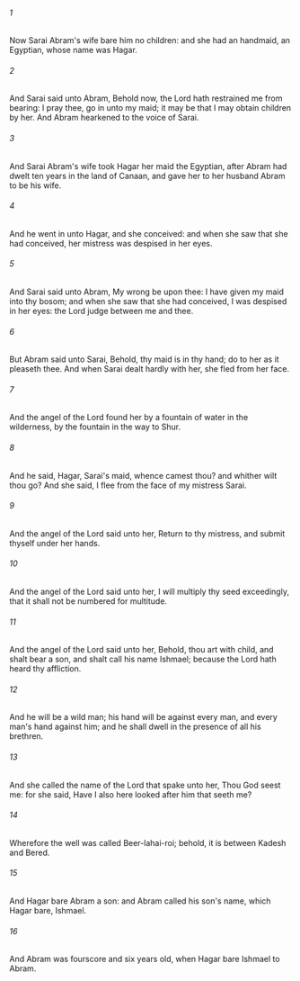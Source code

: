 ###### 1
Now Sarai Abram's wife bare him no children: and she had an handmaid, an Egyptian, whose name was Hagar.

###### 2
And Sarai said unto Abram, Behold now, the Lord hath restrained me from bearing: I pray thee, go in unto my maid; it may be that I may obtain children by her. And Abram hearkened to the voice of Sarai.

###### 3
And Sarai Abram's wife took Hagar her maid the Egyptian, after Abram had dwelt ten years in the land of Canaan, and gave her to her husband Abram to be his wife.

###### 4
And he went in unto Hagar, and she conceived: and when she saw that she had conceived, her mistress was despised in her eyes.

###### 5
And Sarai said unto Abram, My wrong be upon thee: I have given my maid into thy bosom; and when she saw that she had conceived, I was despised in her eyes: the Lord judge between me and thee.

###### 6
But Abram said unto Sarai, Behold, thy maid is in thy hand; do to her as it pleaseth thee. And when Sarai dealt hardly with her, she fled from her face.

###### 7
And the angel of the Lord found her by a fountain of water in the wilderness, by the fountain in the way to Shur.

###### 8
And he said, Hagar, Sarai's maid, whence camest thou? and whither wilt thou go? And she said, I flee from the face of my mistress Sarai.

###### 9
And the angel of the Lord said unto her, Return to thy mistress, and submit thyself under her hands.

###### 10
And the angel of the Lord said unto her, I will multiply thy seed exceedingly, that it shall not be numbered for multitude.

###### 11
And the angel of the Lord said unto her, Behold, thou art with child, and shalt bear a son, and shalt call his name Ishmael; because the Lord hath heard thy affliction.

###### 12
And he will be a wild man; his hand will be against every man, and every man's hand against him; and he shall dwell in the presence of all his brethren.

###### 13
And she called the name of the Lord that spake unto her, Thou God seest me: for she said, Have I also here looked after him that seeth me?

###### 14
Wherefore the well was called Beer-lahai-roi; behold, it is between Kadesh and Bered.

###### 15
And Hagar bare Abram a son: and Abram called his son's name, which Hagar bare, Ishmael.

###### 16
And Abram was fourscore and six years old, when Hagar bare Ishmael to Abram.


